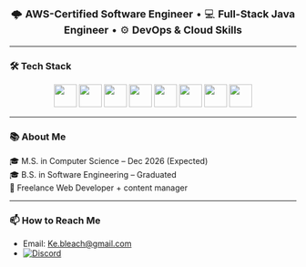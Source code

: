 <p align="center" style="font-size:18px;">
  🌩️ <strong>AWS-Certified Software Engineer</strong> • 💻 <strong>Full-Stack Java Engineer</strong> • ⚙️ <strong>DevOps & Cloud Skills</strong> 
</p>

---

### 🛠️ Tech Stack

<p align="center">
  <img src="https://cdn.jsdelivr.net/gh/devicons/devicon/icons/python/python-original.svg" width="40" height="40" />
  <img src="https://cdn.jsdelivr.net/gh/devicons/devicon/icons/java/java-original.svg" width="40" height="40" />
  <img src="https://cdn.jsdelivr.net/gh/devicons/devicon/icons/react/react-original.svg" width="40" height="40" />
  <img src="https://cdn.jsdelivr.net/gh/devicons/devicon/icons/terraform/terraform-original.svg" width="40" height="40" />
  <img src="https://cdn.jsdelivr.net/gh/devicons/devicon/icons/amazonwebservices/amazonwebservices-original-wordmark.svg" width="40" height="40" />
  <img src="https://cdn.jsdelivr.net/gh/devicons/devicon/icons/docker/docker-original.svg" width="40" height="40" />
  <img src="https://cdn.jsdelivr.net/gh/devicons/devicon/icons/kubernetes/kubernetes-plain.svg" width="40" height="40" />
  <img src="https://cdn.jsdelivr.net/gh/devicons/devicon/icons/jenkins/jenkins-original.svg" width="40" height="40" />
</p>

---

### 📚 About Me

🎓 M.S. in Computer Science – Dec 2026 (Expected)  
🎓 B.S. in Software Engineering – Graduated  
💼 Freelance Web Developer + content manager

---

### 📫 How to Reach Me

- Email: Ke.bleach@gmail.com  
- [![Discord](https://img.shields.io/badge/Discord-Ryviance-5865F2?style=for-the-badge&logo=discord&logoColor=white)](https://discord.com/users/155858222945796096)

